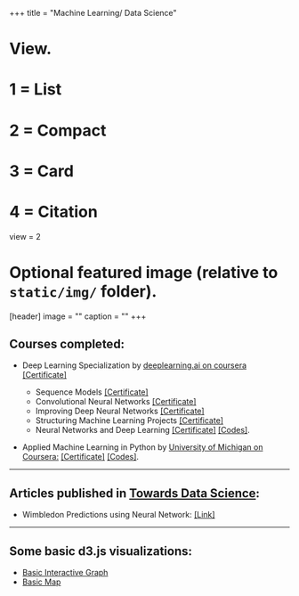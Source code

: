 +++
title = "Machine Learning/ Data Science"

# View.
#   1 = List
#   2 = Compact
#   3 = Card
#   4 = Citation
view = 2

# Optional featured image (relative to `static/img/` folder).
[header]
image = ""
caption = ""
+++

## Courses completed:
* Deep Learning Specialization by [deeplearning.ai on coursera](https://www.coursera.org/specializations/deep-learning)  [\[Certificate\]](https://www.coursera.org/account/accomplishments/specialization/M2A3DNA7LBWU)
  - Sequence Models [\[Certificate\]](https://www.coursera.org/account/accomplishments/verify/5YAB2QB4KHZM)
  - Convolutional Neural Networks [\[Certificate\]](https://www.coursera.org/account/accomplishments/verify/LLTFL5PGQNK7)
  - Improving Deep Neural Networks [\[Certificate\]](https://www.coursera.org/account/accomplishments/verify/C5RD9KZKDD8U)
  - Structuring Machine Learning Projects [\[Certificate\]](https://www.coursera.org/account/accomplishments/verify/WTGB95YRDEFH) 
  - Neural Networks and Deep Learning [\[Certificate\]](https://www.coursera.org/account/accomplishments/certificate/9KEXVC9NF4M9)
 [\[Codes\]](https://github.com/jugalm/Neural-Networks-and-Deep-Learning-by-deeplearning.ai).


* Applied Machine Learning in Python by [University of Michigan on Coursera:](https://www.coursera.org/learn/python-machine-learning) [\[Certificate\]](https://www.coursera.org/account/accomplishments/certificate/ZJKGQGPS93RW)
  [\[Codes\]](https://github.com/jugalm/Applied-Machine-Learning-in-Python-University-of-Michigan).

---
## Articles published in [Towards Data Science](https://towardsdatascience.com/):
* Wimbledon Predictions using Neural Network: [\[Link\]](https://towardsdatascience.com/predicting-wimbledon-matches-using-neural-network-e2ee4d3dead2)

---
## Some basic d3.js visualizations:
* [Basic Interactive Graph](/Machine_Learning/d3)
* [Basic Map](/Machine_Learning/d3_map)
